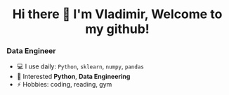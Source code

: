 <h1 align="center">Hi there 👋 I'm Vladimir, Welcome to my github!</a> 

### Data Engineer

- 💻 I use daily: `Python`, `sklearn`, `numpy`, `pandas`
- 💬 Interested **Python**, **Data Engineering**
- ⚡️ Hobbies: coding, reading, gym

